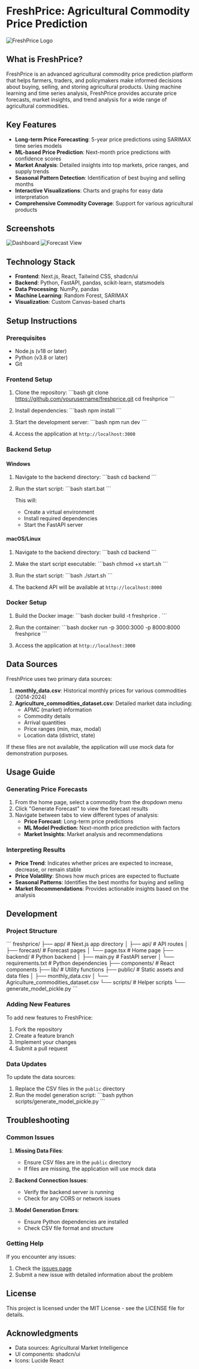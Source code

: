 # FreshPrice: Agricultural Commodity Price Prediction

![FreshPrice Logo](https://hebbkx1anhila5yf.public.blob.vercel-storage.com/placeholder-ob7miW3mUreePYfXdVwkpFWHthzoR5.svg?height=100&width=300)

## What is FreshPrice?

FreshPrice is an advanced agricultural commodity price prediction platform that helps farmers, traders, and policymakers make informed decisions about buying, selling, and storing agricultural products. Using machine learning and time series analysis, FreshPrice provides accurate price forecasts, market insights, and trend analysis for a wide range of agricultural commodities.

## Key Features

- **Long-term Price Forecasting**: 5-year price predictions using SARIMAX time series models
- **ML-based Price Prediction**: Next-month price predictions with confidence scores
- **Market Analysis**: Detailed insights into top markets, price ranges, and supply trends
- **Seasonal Pattern Detection**: Identification of best buying and selling months
- **Interactive Visualizations**: Charts and graphs for easy data interpretation
- **Comprehensive Commodity Coverage**: Support for various agricultural products

## Screenshots

![Dashboard](https://hebbkx1anhila5yf.public.blob.vercel-storage.com/placeholder-ob7miW3mUreePYfXdVwkpFWHthzoR5.svg?height=300&width=600)
![Forecast View](https://hebbkx1anhila5yf.public.blob.vercel-storage.com/placeholder-ob7miW3mUreePYfXdVwkpFWHthzoR5.svg?height=300&width=600)

## Technology Stack

- **Frontend**: Next.js, React, Tailwind CSS, shadcn/ui
- **Backend**: Python, FastAPI, pandas, scikit-learn, statsmodels
- **Data Processing**: NumPy, pandas
- **Machine Learning**: Random Forest, SARIMAX
- **Visualization**: Custom Canvas-based charts

## Setup Instructions

### Prerequisites

- Node.js (v18 or later)
- Python (v3.8 or later)
- Git

### Frontend Setup

1. Clone the repository:
   \`\`\`bash
   git clone https://github.com/yourusername/freshprice.git
   cd freshprice
   \`\`\`

2. Install dependencies:
   \`\`\`bash
   npm install
   \`\`\`

3. Start the development server:
   \`\`\`bash
   npm run dev
   \`\`\`

4. Access the application at `http://localhost:3000`

### Backend Setup

#### Windows

1. Navigate to the backend directory:
   \`\`\`bash
   cd backend
   \`\`\`

2. Run the start script:
   \`\`\`bash
   start.bat
   \`\`\`

   This will:
   - Create a virtual environment
   - Install required dependencies
   - Start the FastAPI server

#### macOS/Linux

1. Navigate to the backend directory:
   \`\`\`bash
   cd backend
   \`\`\`

2. Make the start script executable:
   \`\`\`bash
   chmod +x start.sh
   \`\`\`

3. Run the start script:
   \`\`\`bash
   ./start.sh
   \`\`\`

4. The backend API will be available at `http://localhost:8000`

### Docker Setup

1. Build the Docker image:
   \`\`\`bash
   docker build -t freshprice .
   \`\`\`

2. Run the container:
   \`\`\`bash
   docker run -p 3000:3000 -p 8000:8000 freshprice
   \`\`\`

3. Access the application at `http://localhost:3000`

## Data Sources

FreshPrice uses two primary data sources:

1. **monthly_data.csv**: Historical monthly prices for various commodities (2014-2024)
2. **Agriculture_commodities_dataset.csv**: Detailed market data including:
   - APMC (market) information
   - Commodity details
   - Arrival quantities
   - Price ranges (min, max, modal)
   - Location data (district, state)

If these files are not available, the application will use mock data for demonstration purposes.

## Usage Guide

### Generating Price Forecasts

1. From the home page, select a commodity from the dropdown menu
2. Click "Generate Forecast" to view the forecast results
3. Navigate between tabs to view different types of analysis:
   - **Price Forecast**: Long-term price predictions
   - **ML Model Prediction**: Next-month price prediction with factors
   - **Market Insights**: Market analysis and recommendations

### Interpreting Results

- **Price Trend**: Indicates whether prices are expected to increase, decrease, or remain stable
- **Price Volatility**: Shows how much prices are expected to fluctuate
- **Seasonal Patterns**: Identifies the best months for buying and selling
- **Market Recommendations**: Provides actionable insights based on the analysis

## Development

### Project Structure

\`\`\`
freshprice/
├── app/                  # Next.js app directory
│   ├── api/              # API routes
│   ├── forecast/         # Forecast pages
│   └── page.tsx          # Home page
├── backend/              # Python backend
│   ├── main.py           # FastAPI server
│   └── requirements.txt  # Python dependencies
├── components/           # React components
├── lib/                  # Utility functions
├── public/               # Static assets and data files
│   ├── monthly_data.csv
│   └── Agriculture_commodities_dataset.csv
└── scripts/              # Helper scripts
    └── generate_model_pickle.py
\`\`\`

### Adding New Features

To add new features to FreshPrice:

1. Fork the repository
2. Create a feature branch
3. Implement your changes
4. Submit a pull request

### Data Updates

To update the data sources:

1. Replace the CSV files in the `public` directory
2. Run the model generation script:
   \`\`\`bash
   python scripts/generate_model_pickle.py
   \`\`\`

## Troubleshooting

### Common Issues

1. **Missing Data Files**:
   - Ensure CSV files are in the `public` directory
   - If files are missing, the application will use mock data

2. **Backend Connection Issues**:
   - Verify the backend server is running
   - Check for any CORS or network issues

3. **Model Generation Errors**:
   - Ensure Python dependencies are installed
   - Check CSV file format and structure

### Getting Help

If you encounter any issues:

1. Check the [issues page](https://github.com/yourusername/freshprice/issues)
2. Submit a new issue with detailed information about the problem

## License

This project is licensed under the MIT License - see the LICENSE file for details.

## Acknowledgments

- Data sources: Agricultural Market Intelligence
- UI components: shadcn/ui
- Icons: Lucide React
